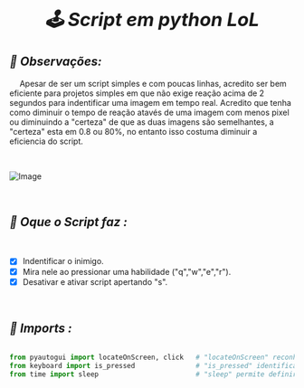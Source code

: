 ### ***<h1 align="center"> 🕹 Script em python LoL </h1>***

## ***📌 Observações:***

&emsp; Apesar de ser um script simples e com poucas linhas, acredito ser bem eficiente para projetos simples em que não exige reação acima de 2 segundos para indentificar uma imagem em tempo real. Acredito que tenha como diminuir o tempo de reação atavés de uma imagem com menos pixel ou diminuindo a "certeza" de que as duas imagens são semelhantes, a "certeza" esta em 0.8 ou 80%, no entanto isso costuma diminuir a eficiencia do script.

   

&nbsp;

<img src="https://github.com/MayconCoutinho/script_lol/blob/main/Anima%C3%A7%C3%A3o213564.gif" alt="Image">


&nbsp;

## ***📌 Oque o Script faz :***
&nbsp;
   - [x] Indentificar o inimigo.
   - [x] Mira nele ao pressionar uma habilidade ("q","w","e","r").
   - [x] Desativar e ativar script apertando "s".

&nbsp;

## ***📡 Imports :***


```python
 
from pyautogui import locateOnScreen, click   # "locateOnScreen" reconhecimento de imagem em tempo real, "click" mover o mouse.
from keyboard import is_pressed               # "is_pressed" identificar se alguma tecla específica esta sendo pressionada do teclado
from time import sleep                        # "sleep" permite definir pausas de tempo antes de ativar alguma coisa.         

```
